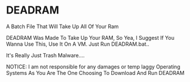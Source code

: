 # DEADRAM
A Batch File That Will Take Up All Of Your Ram

DEADRAM Was Made To Take Up Your RAM, So Yea, I Suggest If You Wanna Use This, Use It On A VM.
Just Run DEADRAM.bat..


It's Really Just Trash Malware....




NOTICE: I am not responsible for any damages or temp laggy Operating Systems As You Are The One Choosing To Download And Run DEADRAM
